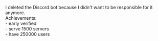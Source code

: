 I deleted the Discord bot because I didn't want to be responsible for it anymore.<br>
Achievements:<br>
\- early verified<br>
\- serve 1500 servers<br>
\- have 250000 users<br>
